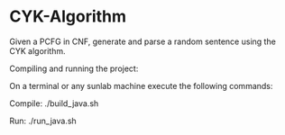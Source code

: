 # CYK-Algorithm
Given a PCFG in CNF, generate and parse a random sentence using the CYK algorithm. 

Compiling and running the project:

On a terminal or any sunlab machine execute the following commands:

Compile:  ./build_java.sh

Run:  ./run_java.sh
